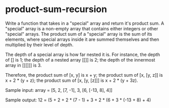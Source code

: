 # product-sum-recursion

Write a function that takes in a "special" array and return it's product sum.
A "special" array is a non-empty array that contains either integers or other
"special" arrays. The product sum of a "special" array is the sum of its elements,
where special arrays inside it are summed themselves and then multiplied by their
level of depth.

The depth of a special array is how far nested it is. For instance, the depth of
[] is 1; the depth of a nested array [[]] is 2; the depth of the innermost array
in [[[]]] is 3.

Therefore, the product sum of [x, y] is x + y; the product sum of [x, [y, z]] is <br>
x + 2 * (y + z); the product sum of [x, [y, [z]]] is x + 2 * (y + 3z). <br>

Sample input: array = [5, 2, [7, -1], 3, [6, [-13, 8], 4]]<br>

Sample output: 12 = (5 + 2 + 2 * (7 - 1) + 3 + 2 * (6 + 3 * (-13 + 8) + 4)<br>
